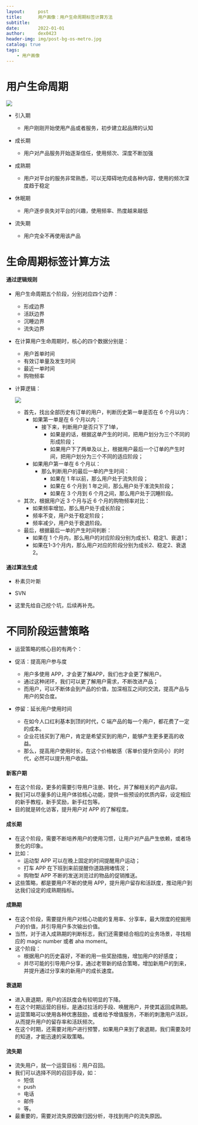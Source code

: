 ```yaml
---
layout:     post
title:      用户画像：用户生命周期标签计算方法
subtitle:   
date:       2022-01-01
author:     dex0423
header-img: img/post-bg-os-metro.jpg
catalog: true
tags:
    - 用户画像
---
```



# 用户生命周期

![]({{site.baseurl}}/img-post/用户画像-18.png)

- 引入期
  - 用户刚刚开始使用产品或者服务，初步建立起品牌的认知

- 成长期
  - 用户对产品服务开始逐渐信任，使用频次、深度不断加强

- 成熟期
  - 用户对平台的服务非常熟悉，可以无障碍地完成各种内容，使用的频次深度趋于稳定

- 休眠期
  - 用户逐步丧失对平台的兴趣，使用频率、热度越来越低

- 流失期
  - 用户完全不再使用该产品

# 生命周期标签计算方法

#### 通过逻辑规则

- 用户生命周期五个阶段，分别对应四个边界：
  - 形成边界
  - 活跃边界
  - 沉睡边界
  - 流失边界

- 在计算用户生命周期时，核心的四个数据分别是：
  - 用户首单时间
  - 有效订单量及发生时间
  - 最近一单时间
  - 购物频率

- 计算逻辑：

  ![]({{site.baseurl}}/img-post/用户画像-19.png)

  - 首先，找出全部历史有订单的用户，判断历史第一单是否在 6 个月以内：
    - 如果第一单是在 6 个月以内：
      - 接下来，判断用户是否只下了1单，
        - 如果是的话，根据这单产生的时间，把用户划分为三个不同的形成阶段； 
        - 如果用户下了两单及以上，根据用户最后一个订单的产生时间，把用户划分为三个不同的适应阶段； 
    - 如果用户第一单在 6 个月以：
      - 那么判断用户的最后一单的产生时间： 
        - 如果在 1 年以前，那么用户处于流失阶段； 
        - 如果在 6 个月到 1 年之间，那么用户处于准流失阶段；
        - 如果在 3 个月到 6 个月之间，那么用户处于沉睡阶段。 
  - 其次，根据用户近 3 个月与近 6 个月的购物频率对比： 
    - 如果频率增加，那么用户处于成长阶段； 
    - 频率不变，用户处于稳定阶段； 
    - 频率减少，用户处于衰退阶段。 
  - 最后，根据最后一单的产生时间判断： 
    - 如果在 1 个月内，那么用户的对应阶段分别为成长1、稳定1、衰退1； 
    - 如果在1-3个月内，那么用户对应的阶段分别为成长2、稳定2、衰退2。


#### 通过算法生成

- 朴素贝叶斯
- SVN

- 这里先给自己挖个坑，后续再补充。

# 不同阶段运营策略

- 运营策略的核心目的有两个：

- 促活：提高用户参与度
  - 用户多使用 APP，才会更了解APP，我们也才会更了解用户。
  - 通过这种闭环，我们可以更了解用户需求，不断改进产品；
  - 而用户，可以不断体会到产品的价值，加深相互之间的交流，提高产品与用户的契合度。

- 停留：延长用户使用时间
  - 在如今人口红利基本到顶的时代，C 端产品的每一个用户，都花费了一定的成本。
  - 企业花钱买到了用户，肯定是希望买到的用户，能够产生更多更高的收益。
  - 那么，提高用户使用时长，在这个价格敏感（客单价提升空间小）的时代，必然可以提升用户收益。

#### 新客户期

- 在这个阶段，更多的需要引导用户注册、转化，并了解相关的产品内容。 
- 我们可以尽量多的让用户体验核心功能，提供一些预设的优质内容，设定相应的新手教程，新手奖励，新手红包等。
- 目的就是转化访客，提升用户对 APP 的了解程度。

#### 成长期

- 在这个阶段，需要不断培养用户的使用习惯，让用户对产品产生依赖，或者场景化的印象。 
- 比如：
  - 运动型 APP 可以在晚上固定的时间提醒用户运动；
  - 打车 APP 在下班到来前提醒你道路拥堵情况；
  - 购物型 APP 不断的发送浏览过的物品的促销推送。
- 这些策略，都是要用户不断的使用 APP，提升用户留存和活跃度，推动用户到达我们设定的成熟期指标。

#### 成熟期

- 在这个阶段，需要提升用户对核心功能的复用率、分享率，最大限度的挖掘用户的价值，并引导用户多次输出价值。
- 当然，对于进入成熟期的判断标志，我们还需要结合相应的业务场景，寻找相应的 magic number 或者 aha moment。
- 这个阶段：
  - 根据用户的历史喜好，不断的用一些奖励措施，增加用户的好感度；
  - 并尽可能的引导用户分享，通过老带新的结合策略，增加新用户的到来，并提升通过分享来的新用户的成长速度。

#### 衰退期

- 进入衰退期，用户的活跃度会有较明显的下降。
- 在这个时期运营的目标，是通过拉活的手段、唤醒用户，并使其返回成熟期。
- 运营策略可以使用各种优惠鼓励，或者给予增值服务，不断的刺激用户活跃，从而提升用户的留存率和活跃频次。
- 在这个时期，还需要对用户进行预警，如果用户来到了衰退期，我们需要及时的知道，才能迅速的采取策略。

#### 流失期

- 流失用户，就一个运营目标：用户召回。
- 我们可以选择不同的召回手段，如：
  - 短信
  - push
  - 电话
  - 邮件
  - 等。
- 最重要的，需要对流失原因做归因分析，寻找到用户的流失原因。

